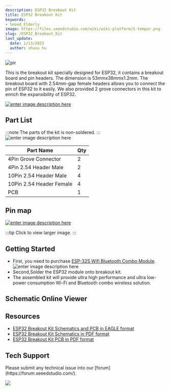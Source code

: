 ```yaml
---
description: ESP32 Breakout Kit
title: ESP32 Breakout Kit
keywords:
- Seeed_Elderly
image: https://files.seeedstudio.com/wiki/wiki-platform/S-tempor.png
slug: /ESP32_Breakout_Kit
last_update:
  date: 1/13/2023
  author: shuxu hu
---
```


<!-- ![enter image description here](https://files.seeedstudio.com/wiki/ESP32_Breakout_Kit/img/cover.jpg) -->
  <p style={{textAlign: 'center'}}><img src="https://files.seeedstudio.com/wiki/ESP32_Breakout_Kit/img/cover.jpg" alt="pir" width={600} height="auto" /></p>
This is the breakout kit specially designed for ESP32, it contains a breakout board and pin headers. The dimension is 53mmx38mmx1.2mm. The breakout board with 2.54mm-gap female headers allows you to connect the pin of ESP32 to it easily. We also provided 2 grove connectors in this kit to enrich the expansibility of ESP32.


[![enter image description here](https://files.seeedstudio.com/wiki/Seeed-WiKi/docs/images/get_one_now.png)](https://www.seeedstudio.com/ESP32-Breakout-Kit-p-2783.html)

## Part List

:::note
    The parts of the kit is non-soldered.
:::
![enter image description here](https://files.seeedstudio.com/wiki/ESP32_Breakout_Kit/img/part_list.jpg)


|Part Name|Qty|
|---------|---|
|4Pin Grove Connector|2|
|4Pin 2.54 Header Male|2|
|10Pin 2.54 Header Male|4|
|10Pin 2.54 Header Female|4|
|PCB|1|

## Pin map

[![enter image description here](https://files.seeedstudio.com/wiki/ESP32_Breakout_Kit/img/esp32_breakout_pin.png)](https://files.seeedstudio.com/wiki/ESP32_Breakout_Kit/img/esp32_breakout_pin.png)

:::tip
    Click to view larger image.
:::
## Getting Started

- First, you need to purchase [ESP-32S Wifi Bluetooth Combo Module](https://www.seeedstudio.com/ESP-32S-Wifi-Bluetooth-Combo-Module-p-2706.html).
![enter image description here](https://files.seeedstudio.com/wiki/ESP32_Breakout_Kit/img/ESP32.jpg)
- Second,Solder the ESP32 module onto breakout kit.
- The assembled kit will provide ultra high performance and ultra low-power consumption Wi-Fi and Bluetooth combo wireless solution.


## Schematic Online Viewer

<div className="altium-ecad-viewer" data-project-src="https://files.seeedstudio.com/wiki/ESP32_Breakout_Kit/res/319011771_ESP32%20Extension%20Board%20v1.0_%E5%8E%9F%E7%90%86%E5%9B%BE.zip" style={{borderRadius: '0px 0px 4px 4px', height: 500, borderStyle: 'solid', borderWidth: 1, borderColor: 'rgb(241, 241, 241)', overflow: 'hidden', maxWidth: 1280, maxHeight: 700, boxSizing: 'border-box'}}>
</div>



## Resources

* [ESP32 Breakout Kit Schematics and PCB in EAGLE format](https://files.seeedstudio.com/wiki/ESP32_Breakout_Kit/res/319011771_ESP32%20Extension%20Board%20v1.0_%E5%8E%9F%E7%90%86%E5%9B%BE.zip)
* [ESP32 Breakout Kit Schematics in PDF format](https://files.seeedstudio.com/wiki/ESP32_Breakout_Kit/res/ESP32%20Extension%20Board%20v1.0.pdf)
* [ESP32 Breakout Kit PCB in PDF format](https://files.seeedstudio.com/wiki/ESP32_Breakout_Kit/res/ESP32%20Extension%20Board%20v1.0%20PCB.pdf)

## Tech Support
<div>
  Please submit any technical issue into our [forum](https://forum.seeedstudio.com/). <br /><p style={{textAlign: 'center'}}><a href="https://www.seeedstudio.com/act-4.html?utm_source=wiki&utm_medium=wikibanner&utm_campaign=newproducts" target="_blank"><img src="https://files.seeedstudio.com/wiki/Wiki_Banner/new_product.jpg" /></a></p>
</div>
